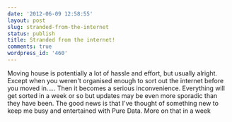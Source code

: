 ```yaml
---
date: '2012-06-09 12:58:55'
layout: post
slug: stranded-from-the-internet
status: publish
title: Stranded from the internet!
comments: true
wordpress_id: '460'
---
```


Moving house is potentially a lot of hassle and effort, but usually alright. Except when you weren't organised enough to sort out the internet before you moved in..... Then it becomes a serious inconvenience.
Everything will get sorted in a week or so but updates may be even more sporadic than they have been.
The good news is that I've thought of something new to keep me busy and entertained with Pure Data. More on that in a week
